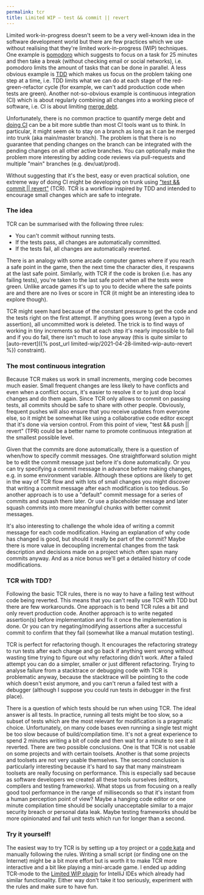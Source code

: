 ```yaml
---
permalink: tcr
title: Limited WIP — test && commit || revert
---
```


Limited work-in-progress doesn't seem to be a very well-known idea in the software development world but there are few practices which we use without realising that they're limited work-in-progress (WIP) techniques. One example is [pomodoro] which suggests to focus on a task for 25 minutes and then take a break (without checking email or social networks), i.e. pomodoro limits the amount of tasks that can be done in parallel. A less obvious example is [TDD] which makes us focus on the problem taking one step at a time, i.e. TDD limits what we can do at each stage of the red-green-refactor cycle (for example, we can't add production code when tests are green). Another not-so-obvious example is continuous integration (CI) which is about regularly combining all changes into a working piece of software, i.e. CI is about limiting [merge debt].

Unfortunately, there is no common practice to quantify merge debt and [doing CI] can be a bit more subtle than most CI tools want us to think. In particular, it might seem ok to stay on a branch as long as it can be merged into trunk (aka main/master branch). The problem is that there is no guarantee that pending changes on the branch can be integrated with the pending changes on all other active branches. You can optionally make the problem more interesting by adding code reviews via pull-requests and multiple "main" branches (e.g. dev/uat/prod).

Without suggesting that it's the best, easy or even practical solution, one extreme way of doing CI might be developing on trunk using ["test && commit \|\| revert"][tcr] (TCR). TCR is a workflow inspired by TDD and intended to encourage small changes which are safe to integrate.


### The idea
TCR can be summarised with the following three rules:
- You can't commit without running tests.
- If the tests pass, all changes are automatically committed.
- If the tests fail, all changes are automatically reverted.

There is an analogy with some arcade computer games where if you reach a safe point in the game, then the next time the character dies, it respawns at the last safe point. Similarly, with TCR if the code is broken (i.e. has any failing tests), you're taken to the last safe point when all the tests were green. Unlike arcade games it's up to you to decide where the safe points are and there are no lives or score in TCR (it might be an interesting idea to explore though).

TCR might seem hard because of the constant pressure to get the code and the tests right on the first attempt. If anything goes wrong (even a typo in assertion), all uncommitted work is deleted. The trick is to find ways of working in tiny increments so that at each step it's nearly impossible to fail and if you do fail, there isn't much to lose anyway (this is quite similar to [auto-revert]({% post_url limited-wip/2021-04-28-limited-wip-auto-revert %}) constraint).


### The most continuous integration
Because TCR makes us work in small increments, merging code becomes much easier. Small frequent changes are less likely to have conflicts and even when a conflict occurs, it's easier to resolve it or to just drop local changes and do them again. Since TCR only allows to commit on passing tests, all commits should be safe to share with other people. Obviously, frequent pushes will also ensure that you receive updates from everyone else, so it might be somewhat like using a collaborative code editor except that it's done via version control. From this point of view, "test && push || revert" (TPR) could be a better name to promote continuous integration at the smallest possible level.

Given that the commits are done automatically, there is a question of when/how to specify commit messages. One straightforward solution might be to edit the commit message just before it's done automatically. Or you can try specifying a commit message in advance before making changes, e.g. in some environment variable. Although these options are likely to get in the way of TCR flow and with lots of small changes you might discover that writing a commit message after each modification is too tedious. So another approach is to use a "default" commit message for a series of commits and squash them later. Or use a placeholder message and later squash commits into more meaningful chunks with better commit messages.

It's also interesting to challenge the whole idea of writing a commit message for each code modification. Having an explanation of why code has changed is good, but should it really be part of the commit? Maybe there is more value in decoupling incremental changes from the task description and decisions made on a project which often span many commits anyway. And as a nice bonus we'll get a detailed history of code modifications.


### TCR with TDD?
Following the basic TCR rules, there is no way to have a failing test without code being reverted. This means that you can't really use TCR with TDD but there are few workarounds. One approach is to bend TCR rules a bit and only revert production code. Another approach is to write negated assertion(s) before implementation and fix it once the implementation is done. Or you can try negating/modifying assertions after a successful commit to confirm that they fail (somewhat like a manual mutation testing).

TCR is perfect for refactoring though. It encourages the refactoring strategy to run tests after each change and go back if anything went wrong without wasting time trying to figure out why refactoring didn't work. After a failed attempt you can do a simpler, smaller or just different refactoring. Trying to analyse failure from a stacktrace or debugging code with TCR is problematic anyway, because the stacktrace will be pointing to the code which doesn't exist anymore, and you can't rerun a failed test with a debugger (although I suppose you could run tests in debugger in the first place).

There is a question of which tests should be run when using TCR. The ideal answer is all tests. In practice, running all tests might be too slow, so a subset of tests which are the most relevant for modification is a pragmatic choice. Unfortunately, on many code bases even running a single test might be too slow because of build/compilation time. It's not a great experience to spend 2 minutes writing a bit of code and then wait for a minute to see it all reverted. There are two possible conclusions. One is that TCR is not usable on some projects and with certain toolsets. Another is that some projects and toolsets are not very usable themselves. The second conclusion is particularly interesting because it's hard to say that many mainstream toolsets are really focusing on performance. This is especially sad because as software developers we created all these tools ourselves (editors, compilers and testing frameworks). What stops us from focusing on a really good tool performance in the range of milliseconds so that it's instant from a human perception point of view? Maybe a hanging code editor or one minute compilation time should be socially unacceptable similar to a major security breach or personal data leak. Maybe testing frameworks should be more opinionated and fail unit tests which run for longer than a second.


### Try it yourself!
The easiest way to try TCR is by setting up a toy project or a [code kata] and manually following the rules. Writing a small script (or finding one on the Internet) might be a bit more effort but is worth it to make TCR more interactive and a bit like playing a mini-arcade game. I ended up adding TCR-mode to the [Limited WIP plugin] for IntelliJ IDEs which already had similar functionality. Either way don't take it too seriously, experiment with the rules and make sure to have fun.


[TDD]: http://wiki.c2.com/?TestDrivenDevelopment
[pomodoro]: https://en.wikipedia.org/wiki/Pomodoro_Technique
[Limited WIP plugin]: https://github.com/dkandalov/limited-wip
[tcr]: https://medium.com/@kentbeck_7670/test-commit-revert-870bbd756864
[doing CI]: https://benjiweber.co.uk/blog/2020/02/12/do-you-ci
[merge debt]: http://www.chrisoldwood.com/articles/branching-strategies.html
[tcr variants]: https://medium.com/@tdeniffel/tcr-variants-test-commit-revert-bf6bd84b17d3
[code kata]: http://codekata.com